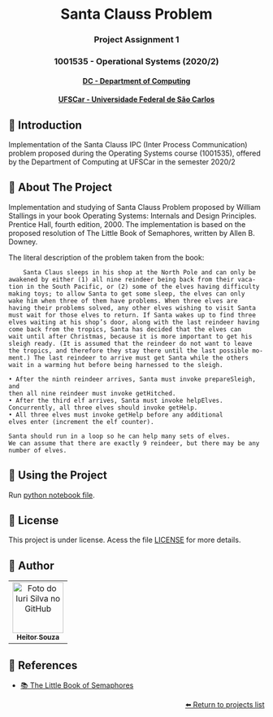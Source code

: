 <h1 align="center"> Santa Clauss Problem </h1>
<h3 align="center"> Project Assignment 1</h3>
<h3 align="center"> 1001535 - Operational Systems (2020/2)</h3>
<h4 align="center"> <a href="https://site.dc.ufscar.br/"> DC - Department of Computing</a>  </h4>
<h4 align="center"> <a href="https://www.ufscar.br/">UFSCar - Universidade Federal de São Carlos</a>  </h4>

## 🔵 Introduction

Implementation of the Santa Clauss IPC (Inter Process Communication) problem proposed during the Operating Systems course (1001535), offered by the Department of Computing at UFSCar in the semester 2020/2

## 🔵 About The Project

Implementation and studying of Santa Clauss Problem proposed by William Stallings in your book Operating Systems: Internals and Design Principles. Prentice Hall, fourth edition, 2000. The implementation is based on the proposed resolution of The Little Book of Semaphores, written by Allen B. Downey.

The literal description of the problem taken from the book:
```
    Santa Claus sleeps in his shop at the North Pole and can only be
awakened by either (1) all nine reindeer being back from their vaca-
tion in the South Pacific, or (2) some of the elves having difficulty
making toys; to allow Santa to get some sleep, the elves can only
wake him when three of them have problems. When three elves are
having their problems solved, any other elves wishing to visit Santa
must wait for those elves to return. If Santa wakes up to find three
elves waiting at his shop’s door, along with the last reindeer having
come back from the tropics, Santa has decided that the elves can
wait until after Christmas, because it is more important to get his
sleigh ready. (It is assumed that the reindeer do not want to leave
the tropics, and therefore they stay there until the last possible mo-
ment.) The last reindeer to arrive must get Santa while the others
wait in a warming hut before being harnessed to the sleigh.

• After the ninth reindeer arrives, Santa must invoke prepareSleigh, and
then all nine reindeer must invoke getHitched.
• After the third elf arrives, Santa must invoke helpElves. 
Concurrently, all three elves should invoke getHelp.
• All three elves must invoke getHelp before any additional 
elves enter (increment the elf counter).

Santa should run in a loop so he can help many sets of elves. 
We can assume that there are exactly 9 reindeer, but there may be any number of elves.
```

## 🔵 Using the Project

Run [python notebook file](https://github.com/souzaitor/Santa-Clauss-Problem/blob/main/Trabalho_SO_Santa_Claus_Problem.ipynb).


## 🔵 License
This project is under license. Acess the file [LICENSE](https://github.com/souzaitor/Santa-Clauss-Problem/blob/main/LICENSE) for more details.


## 🔵 Author
<table>
  <tr>
    <td align="center">
      <a href="https://github.com/souzaitor">
        <img src="https://avatars.githubusercontent.com/souzaitor" width="100px;" alt="Foto do Iuri Silva no GitHub"/><br>
        <sub>
          <b>Heitor Souza</b>
        </sub>
      </a>
    </td>
    </td>
  </tr>
</table>


## 🔵 References
* [📚 The Little Book of Semaphores](https://greenteapress.com/semaphores/LittleBookOfSemaphores.pdf)




<div align="right"><a href="https://github.com/souzaitor/EnC#projects"> ⬅️ Return to projects list</a></div>

